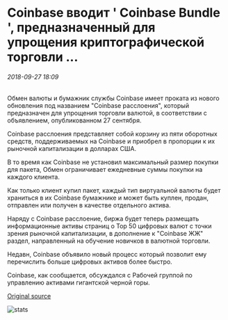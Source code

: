 # Coinbase вводит ' Coinbase Bundle ', предназначенный для упрощения криптографической торговли ...

###### 2018-09-27 18:09

Обмен валюты и бумажник службы Coinbase имеет проката из нового обновления под названием "Coinbase расслоения", который предназначен для упрощения торговли валютой, в соответствии с объявлением, опубликованном 27 сентября.

Coinbase расслоения представляет собой корзину из пяти оборотных средств, поддерживаемых на Coinbase и приобрел в пропорции к их рыночной капитализации в долларах США.

В то время как Coinbase не установил максимальный размер покупки для пакета, Обмен ограничивает ежедневные суммы покупки на каждого клиента.

Как только клиент купил пакет, каждый тип виртуальной валюты будет храниться в их Coinbase бумажнике и может быть куплен, продан, отправлен или получен в качестве отдельного актива.

Наряду с Coinbase расслоение, биржа будет теперь размещать информационные активы страниц о Top 50 цифровых валют с точки зрения рыночной капитализации, в дополнение к "Coinbase ЖЖ" раздел, направленный на обучение новичков в валютной торговли.

Недавн, Coinbase объявило новый процесс который позволит ему перечислить больше цифровых активов более быстро.

Coinbase, как сообщается, обсуждался с Рабочей группой по управлению активами гигантской черной горы.

[Original source](https://cointelegraph.com/news/coinbase-introduces-coinbase-bundle-designed-to-simplify-crypto-trading)

![stats](https://c.statcounter.com/11760860/0/a89fa40b/1/ "stats")